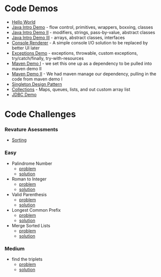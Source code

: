 # Code Demos

 - [Hello World](./Hello%20World/)
 - [Java Intro Demo](./java-intro) - flow control, primitives, wrappers, boxxing, classes
 - [Java Intro Demo II](./java-intro-II) - modifiers, strings, pass-by-value, abstract classes
 - [Java Intro Demo III](./java-intro-III) - arrays, abstract classes, interfaces
 - [Console Renderer](./console-renderer) - A simple console I/O solution to be replaced by better UI later
 - [Exceptions Demo](./exceptions-demo) - exceptions, throwable, custom exceptions, try/catch/finally, try-with-resources
 - [Maven Demo I](./maven-demo) - we set this one up as a dependency to be pulled into maven demo II
 - [Maven Demo II](./maven-demo-2) - We had maven manage our dependency, pulling in the code from maven demo I
 - [Singleton Design Pattern](./singleton)
 - [Collections](./collections-demo) - Maps, queues, lists, and out custom array list
 - [JDBC Demo](./jdbc-demo)

# Code Challenges
### Revature Asessments
 - [Sorting](./week-3-code-challenges)


### Easy
 - Palindrome Number
   - [problem](https://leetcode.com/problems/palindrome-number/)
   - [solution](./palindrome-number)
 - Roman to Integer
   - [problem](https://leetcode.com/problems/palindrome-number/)
   - [solution]()
 - Valid Parenthesis 
   - [problem](https://leetcode.com/problems/valid-parentheses/)
   - [solution]()
 - Longest Common Prefix
   - [problem](https://leetcode.com/problems/longest-common-prefix/)
   - [solution]()
 - Merge Sorted Lists
   - [problem](https://leetcode.com/problems/merge-two-sorted-lists/)
   - [solution]()

### Medium
 - find the triplets
   - [problem](https://leetcode.com/problems/3sum/)
   - [solution]()

